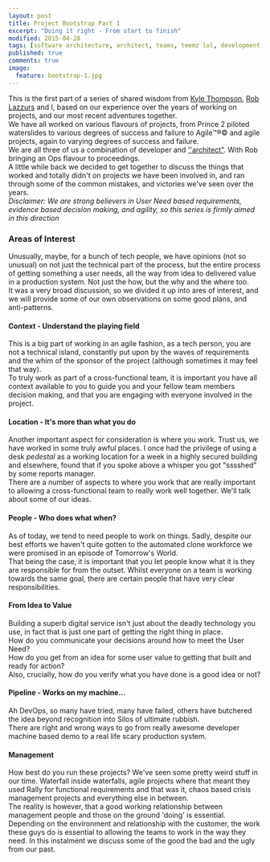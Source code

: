 ```yaml
---
layout: post
title: Project Bootstrap Part 1
excerpt: "Doing it right - From start to finish"
modified: 2015-04-28
tags: [software architecture, architect, teams, teemz lol, development, agile]
published: true
comments: true
image:
  feature: bootstrap-1.jpg
---
```

This is the first part of a series of shared wisdom from [Kyle Thompson](http://kylethompson.co.uk/), [Rob Lazzurs](http://blog.lazzurs.net/) and I, based on our  experience over the years of working on projects, and our most recent adventures together.
<br/>
We have all worked on various flavours of projects, from Prince 2 piloted waterslides to various degrees of success and failure to Agile™®© and agile projects, again to varying degrees of success and failure.
<br/>
We are all three of us a combination of developer and [''architect"](http://blog.pengin.pro/architect/). With Rob bringing an Ops flavour to proceedings.
<br/>
A little while back we decided to get together  to discuss the things that worked and totally didn't on projects we have been involved in, and ran through some of the common mistakes, and victories we've seen over the years.
<br/>
*Disclaimer: We are strong believers in User Need based requirements, evidence based decision making, and agility, so this series is firmly aimed in this direction*

### Areas of Interest
Unusually, maybe, for a bunch of tech people, we have opinions (not so unusual) on not just the technical part of the process, but the entire process of getting something a user needs, all the way from idea to delivered value in a production system. Not just the how, but the why and the where too.
<br/>
It was a very broad discussion, so we divided it up into ares of interest, and we will provide some of our own observations on some good plans, and anti-patterns.

#### Context - Understand the playing field

This is a big part of working in an agile fashion, as a tech person, you are not a technical island, constantly put upon by the waves of requirements and the whim of the sponsor of the project (although sometimes it may feel that way). 
<br/>
To truly work as part of a cross-functional team, it is important you have all context available to you to guide you and your fellow team members decision making, and that you are engaging with everyone involved in the project.

#### Location - It's more than what you do

Another important aspect for consideration is where you work. Trust us, we have worked in some truly awful places. I once had the privilege of using a desk *pedestal* as a working location for a week in a highly secured building and elsewhere, found that if you spoke above a whisper you got "sssshed" by some reports manager.
<br/>
There are a number of aspects to where you work that are really important to allowing a cross-functional team to really work well together. We'll talk about some of our ideas.

#### People - Who does what when?

As of today, we tend to need people to work on things. Sadly, despite our best efforts we haven't quite gotten to the automated clone workforce we were promised in an episode of Tomorrow's World. 
<br/>
That being the case, it is important that you let people know what it is they are responsible for from the outset. Whilst everyone on a team is working towards the same goal, there are certain people that have very clear responsibilities.

#### From Idea to Value

Building a superb digital service isn't just about the deadly technology you use, in fact that is just one part of getting the right thing in place.
<br/>
How do you communicate your decisions around how to meet the User Need?
<br/>
How do you get from an idea for some user value to getting that built and ready for action? 
<br/>
Also, crucially, how do you verify what you have done is a good idea or not?

#### Pipeline - Works on my machine...

Ah DevOps, so many have tried, many have failed, others have butchered the idea beyond recognition into Silos of ultimate rubbish. 
<br/>
There are right and wrong ways to go from really awesome developer machine based demo to a real life scary production system.

#### Management

How best do you run these projects? We've seen some pretty weird stuff in our time. Waterfall inside waterfalls, agile projects where that meant they used Rally for functional requirements and that was it, chaos based crisis management projects and everything else in between.
<br/>
The reality is however, that a good working relationship between management people and those on the ground 'doing' is essential. Depending on the environment and relationship with the customer, the work these guys do is essential to allowing the teams to work in the way they need. In this instalment we discuss some of the good the bad and the ugly from our past.